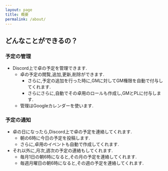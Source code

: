 ```yaml
---
layout: page
title: 概要
permalink: /about/
---
```


## どんなことができるの？

### 予定の管理

- Discord上で卓の予定を管理できます.
  - 卓の予定の閲覧,追加,更新,削除ができます.
    - さらに,予定の追加を行った時に,GMに対してGM権限を自動で付与してくれます.
    - さらにさらに,自動でその卓用のロールも作成し,GMとPLに付与します.
  - 管理はGoogleカレンダーを使います.

### 予定の通知

- 卓の日になったら,Discord上で卓の予定を連絡してくれます.
  - 朝の6時に今日の予定を投稿します.
  - さらに,卓用のイベントも自動で作成してくれます.
- それ以外に,月次,週次の予定の連絡もしてくれます.
  - 毎月1日の朝6時になると,その月の予定を連絡してくれます.
  - 毎週月曜日の朝6時になると,その週の予定を連絡してくれます.
